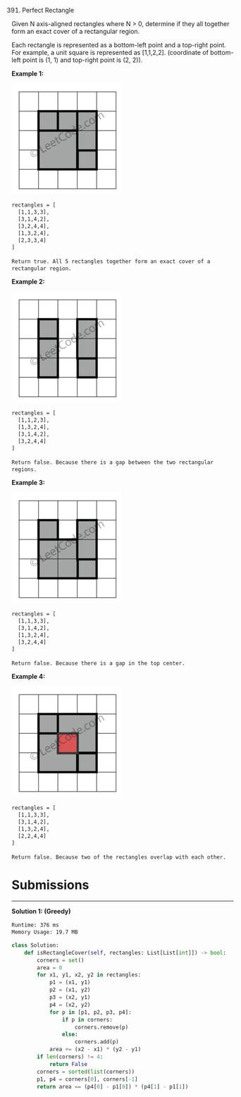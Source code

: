 391. Perfect Rectangle

Given N axis-aligned rectangles where N > 0, determine if they all together form an exact cover of a rectangular region.

Each rectangle is represented as a bottom-left point and a top-right point. For example, a unit square is represented as [1,1,2,2]. (coordinate of bottom-left point is (1, 1) and top-right point is (2, 2)).


**Example 1:**

![391_rectangle_perfect.gif](img/391_rectangle_perfect.gif)
```
rectangles = [
  [1,1,3,3],
  [3,1,4,2],
  [3,2,4,4],
  [1,3,2,4],
  [2,3,3,4]
]

Return true. All 5 rectangles together form an exact cover of a rectangular region.
```

**Example 2:**

![391_rectangle_separated.gif](img/391_rectangle_separated.gif)
```
rectangles = [
  [1,1,2,3],
  [1,3,2,4],
  [3,1,4,2],
  [3,2,4,4]
]

Return false. Because there is a gap between the two rectangular regions.
```

**Example 3:**

![391_rectangle_hole.gif](img/391_rectangle_hole.gif)
```
rectangles = [
  [1,1,3,3],
  [3,1,4,2],
  [1,3,2,4],
  [3,2,4,4]
]

Return false. Because there is a gap in the top center.
```

**Example 4:**

![391_rectangle_intersect.gif](img/391_rectangle_intersect.gif)
```
rectangles = [
  [1,1,3,3],
  [3,1,4,2],
  [1,3,2,4],
  [2,2,4,4]
]

Return false. Because two of the rectangles overlap with each other.
```

# Submissions
---
**Solution 1: (Greedy)**
```
Runtime: 376 ms
Memory Usage: 19.7 MB
```
```python
class Solution:
    def isRectangleCover(self, rectangles: List[List[int]]) -> bool:
        corners = set()
        area = 0
        for x1, y1, x2, y2 in rectangles:
            p1 = (x1, y1)
            p2 = (x1, y2)
            p3 = (x2, y1)
            p4 = (x2, y2)
            for p in [p1, p2, p3, p4]:
                if p in corners:
                    corners.remove(p)
                else:
                    corners.add(p)
            area += (x2 - x1) * (y2 - y1)
        if len(corners) != 4:
            return False
        corners = sorted(list(corners))
        p1, p4 = corners[0], corners[-1]
        return area == (p4[0] - p1[0]) * (p4[1] - p1[1])
```